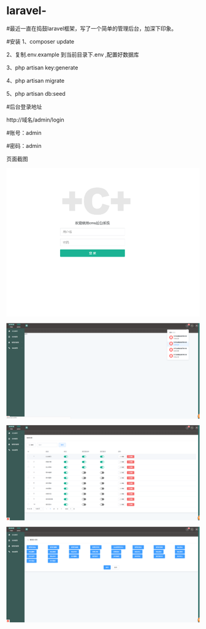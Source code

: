 # laravel-

#最近一直在捣鼓laravel框架，写了一个简单的管理后台，加深下印象。

#安装
1、composer update

2、复制.env.example 到当前目录下.env ,配置好数据库

3、php artisan key:generate

4、php artisan migrate

5、php artisan db:seed

#后台登录地址

  http://域名/admin/login
  
#账号：admin

#密码：admin

页面截图

![image](https://github.com/luthe-futian/laravel-/blob/master/public/15617112171.jpg)

![image](https://github.com/luthe-futian/laravel-/blob/master/public/1561710752(1).jpg)

![image](https://github.com/luthe-futian/laravel-/blob/master/public/1561710776(1).jpg)

![image](https://github.com/luthe-futian/laravel-/blob/master/public/1561710799(1).jpg)


